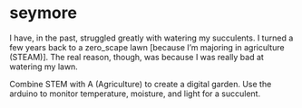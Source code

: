 # seymore
I have, in the past, struggled greatly with watering my succulents.
I turned a few years back to a zero_scape lawn [because I’m
majoring in agriculture (STEAM)]. The real reason, though, was
because I was really bad at watering my lawn.

Combine STEM with A (Agriculture) to create a digital garden. Use
the arduino to monitor temperature, moisture, and light for a
succulent.
